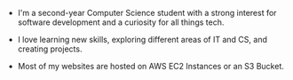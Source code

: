 - I'm a second-year Computer Science student with a strong interest for software development and a curiosity for all things tech. 
- I love learning new skills, exploring different areas of IT and CS, and creating projects. 

- Most of my websites are hosted on AWS EC2 Instances or an S3 Bucket.
